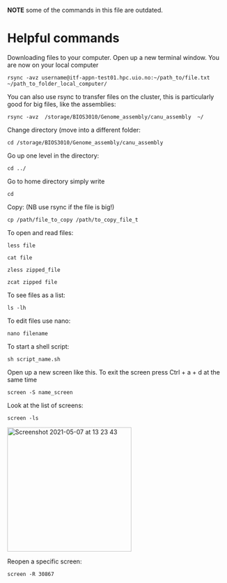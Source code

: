
**NOTE** some of the commands in this file are outdated.

# Helpful commands

Downloading files to your computer. Open up a new terminal window. You are now on your local computer

`rsync -avz username@itf-appn-test01.hpc.uio.no:~/path_to/file.txt  ~/path_to_folder_local_computer/`

You can also use rsync to transfer files on the cluster, this is particularly good for big files, like the assemblies:

`rsync -avz  /storage/BIOS3010/Genome_assembly/canu_assembly  ~/`

Change directory (move into a different folder:

`cd /storage/BIOS3010/Genome_assembly/canu_assembly `

Go up one level in the directory:

`cd ../`

Go to home directory simply write

`cd`

Copy: (NB use rsync if the file is big!)

`cp /path/file_to_copy /path/to_copy_file_t`

To open and read files:

`less file`

`cat file`

`zless zipped_file`

`zcat zipped file`

To see files as a list:

`ls -lh`

To edit files use nano:

`nano filename`

To start a shell script:

`sh script_name.sh`

Open up a new screen like this. To exit the screen press Ctrl + a + d at the same time

`screen -S name_screen`

Look at the list of screens:

`screen -ls`

<img width="285" alt="Screenshot 2021-05-07 at 13 23 43" src="https://user-images.githubusercontent.com/46928237/117442737-740cf380-af37-11eb-9bbb-ccf6665acc6a.png">

Reopen a specific screen:

`screen -R 30867`
